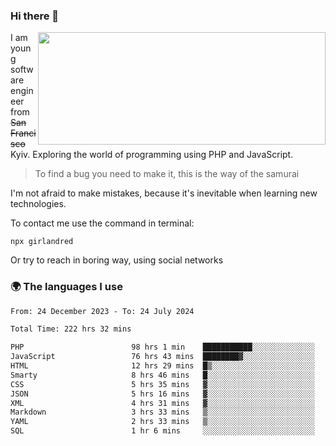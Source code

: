 ### Hi there 👋  

<img align='right' src="https://github-readme-stats.vercel.app/api?username=girlandred&count_private=true&show_icons=true&include_all_commits=true&hide_rank=true&hide_title=true&theme=buefy&card_width=300" width=460 height=180>


I am young software engineer from ~~San Francisco~~ Kyiv. Exploring the world of programming using PHP and JavaScript.


> To find a bug you need to make it, this is the way of the samurai



I'm not afraid to make mistakes, because it's inevitable when learning new technologies.

To contact me use the command in terminal:

```
npx girlandred
```

Or try to reach in boring way, using social networks


### 🌍 The languages I use

<!--START_SECTION:waka-->

```txt
From: 24 December 2023 - To: 24 July 2024

Total Time: 222 hrs 32 mins

PHP                        98 hrs 1 min    ███████████░░░░░░░░░░░░░░   44.04 %
JavaScript                 76 hrs 43 mins  ████████▓░░░░░░░░░░░░░░░░   34.47 %
HTML                       12 hrs 29 mins  █▒░░░░░░░░░░░░░░░░░░░░░░░   05.61 %
Smarty                     8 hrs 46 mins   █░░░░░░░░░░░░░░░░░░░░░░░░   03.94 %
CSS                        5 hrs 35 mins   ▓░░░░░░░░░░░░░░░░░░░░░░░░   02.52 %
JSON                       5 hrs 16 mins   ▓░░░░░░░░░░░░░░░░░░░░░░░░   02.37 %
XML                        4 hrs 31 mins   ▓░░░░░░░░░░░░░░░░░░░░░░░░   02.03 %
Markdown                   3 hrs 33 mins   ▒░░░░░░░░░░░░░░░░░░░░░░░░   01.60 %
YAML                       2 hrs 33 mins   ▒░░░░░░░░░░░░░░░░░░░░░░░░   01.15 %
SQL                        1 hr 6 mins     ░░░░░░░░░░░░░░░░░░░░░░░░░   00.50 %
```

<!--END_SECTION:waka-->
